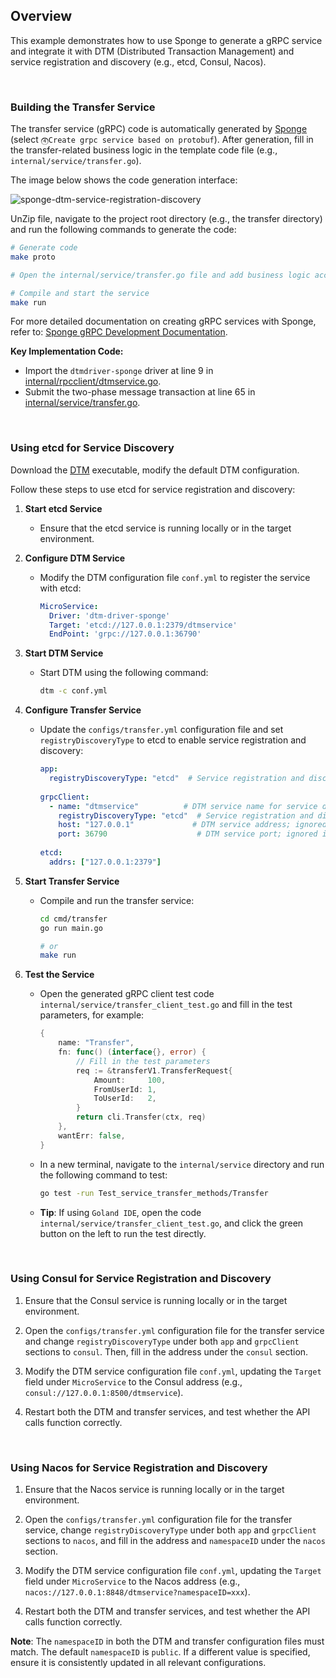 
## Overview

This example demonstrates how to use Sponge to generate a gRPC service and integrate it with DTM (Distributed Transaction Management) and service registration and discovery (e.g., etcd, Consul, Nacos).

<br>

### Building the Transfer Service

The transfer service (gRPC) code is automatically generated by [Sponge](https://github.com/zhufuyi/sponge) (select `⓸Create grpc service based on protobuf`). After generation, fill in the transfer-related business logic in the template code file (e.g., `internal/service/transfer.go`).

The image below shows the code generation interface:

![sponge-dtm-service-registration-discovery](https://raw.githubusercontent.com/zhufuyi/sponge_examples/main/assets/en_sponge-dtm-service-registration-discovery.png)

UnZip file, navigate to the project root directory (e.g., the transfer directory) and run the following commands to generate the code:

```bash
# Generate code
make proto

# Open the internal/service/transfer.go file and add business logic according to the generated sample code.

# Compile and start the service
make run
```

For more detailed documentation on creating gRPC services with Sponge, refer to: [Sponge gRPC Development Documentation](https://go-sponge.com/zh-cn/microservice-development-protobuf).

**Key Implementation Code:**

- Import the `dtmdriver-sponge` driver at line 9 in [internal/rpcclient/dtmservice.go](internal/rpcclient/dtmservice.go).
- Submit the two-phase message transaction at line 65 in [internal/service/transfer.go](internal/service/transfer.go).

<br>

### Using etcd for Service Discovery

Download the [DTM](https://github.com/dtm-labs/dtm/releases/tag/v1.19.0) executable, modify the default DTM configuration.

Follow these steps to use etcd for service registration and discovery:

1. **Start etcd Service**
    - Ensure that the etcd service is running locally or in the target environment.

2. **Configure DTM Service**
    - Modify the DTM configuration file `conf.yml` to register the service with etcd:
      ```yaml
      MicroService:
        Driver: 'dtm-driver-sponge'
        Target: 'etcd://127.0.0.1:2379/dtmservice'
        EndPoint: 'grpc://127.0.0.1:36790'
      ```

3. **Start DTM Service**
    - Start DTM using the following command:
      ```bash
      dtm -c conf.yml
      ```

4. **Configure Transfer Service**
    - Update the `configs/transfer.yml` configuration file and set `registryDiscoveryType` to etcd to enable service registration and discovery:
      ```yaml
      app:
        registryDiscoveryType: "etcd"  # Service registration and discovery types: consul, etcd, nacos. If empty, registration and discovery are not used.
 
      grpcClient:
        - name: "dtmservice"          # DTM service name for service discovery
          registryDiscoveryType: "etcd"  # Service registration and discovery types: consul, etcd, nacos. If empty, direct connection using host and port
          host: "127.0.0.1"             # DTM service address; ignored if service discovery is enabled
          port: 36790                    # DTM service port; ignored if service discovery is enabled
 
      etcd:
        addrs: ["127.0.0.1:2379"]
      ```

5. **Start Transfer Service**
    - Compile and run the transfer service:
      ```bash
      cd cmd/transfer
      go run main.go
      
      # or
      make run
      ```

6. **Test the Service**
    - Open the generated gRPC client test code `internal/service/transfer_client_test.go` and fill in the test parameters, for example:
      ```go
      {
          name: "Transfer",
          fn: func() (interface{}, error) {
              // Fill in the test parameters
              req := &transferV1.TransferRequest{
                  Amount:     100,
                  FromUserId: 1,
                  ToUserId:   2,
              }
              return cli.Transfer(ctx, req)
          },
          wantErr: false,
      }
      ```
    - In a new terminal, navigate to the `internal/service` directory and run the following command to test:
      ```bash
      go test -run Test_service_transfer_methods/Transfer
      ```
    - **Tip**: If using `Goland IDE`, open the code `internal/service/transfer_client_test.go`, and click the green button on the left to run the test directly.

<br>

### Using Consul for Service Registration and Discovery

1. Ensure that the Consul service is running locally or in the target environment.

2. Open the `configs/transfer.yml` configuration file for the transfer service and change `registryDiscoveryType` under both `app` and `grpcClient` sections to `consul`. Then, fill in the address under the `consul` section.

3. Modify the DTM service configuration file `conf.yml`, updating the `Target` field under `MicroService` to the Consul address (e.g., `consul://127.0.0.1:8500/dtmservice`).

4. Restart both the DTM and transfer services, and test whether the API calls function correctly.

<br>

### Using Nacos for Service Registration and Discovery

1. Ensure that the Nacos service is running locally or in the target environment.

2. Open the `configs/transfer.yml` configuration file for the transfer service, change `registryDiscoveryType` under both `app` and `grpcClient` sections to `nacos`, and fill in the address and `namespaceID` under the `nacos` section.

3. Modify the DTM service configuration file `conf.yml`, updating the `Target` field under `MicroService` to the Nacos address (e.g., `nacos://127.0.0.1:8848/dtmservice?namespaceID=xxx`).

4. Restart both the DTM and transfer services, and test whether the API calls function correctly.

**Note**: The `namespaceID` in both the DTM and transfer configuration files must match. The default `namespaceID` is `public`. If a different value is specified, ensure it is consistently updated in all relevant configurations.
